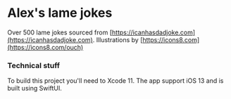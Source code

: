 #  Alex's lame jokes

Over 500 lame jokes sourced from [https://icanhasdadjoke.com](https://icanhasdadjoke.com). Illustrations by [https://icons8.com](https://icons8.com/ouch)

### Technical stuff

To build this project you'll need to Xcode 11. The app support iOS 13 and is built using SwiftUI. 

